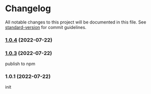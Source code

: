 # Changelog

All notable changes to this project will be documented in this file. See [standard-version](https://github.com/conventional-changelog/standard-version) for commit guidelines.

### [1.0.4](https://github.com/xu3927/morse-passwd/compare/v1.0.3...v1.0.4) (2022-07-22)

### [1.0.3](https://github.com/xu3927/morse-passwd/compare/v1.0.1...v1.0.3) (2022-07-22)

publish to npm

### 1.0.1 (2022-07-22)

init